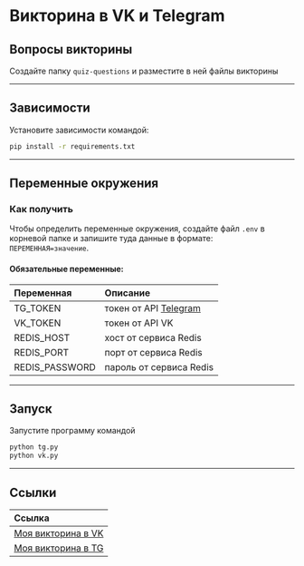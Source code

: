 # Викторина в VK и Telegram

## Вопросы викторины
Создайте папку `quiz-questions` и разместите в ней файлы викторины

***

## Зависимости
Установите зависимости командой:  
```sh
pip install -r requirements.txt
```

***

## Переменные окружения
### Как получить
Чтобы определить переменные окружения, создайте файл `.env` в корневой папке и запишите туда данные в формате:  
`ПЕРЕМЕННАЯ=значение`.

#### Обязательные переменные:  

| Переменная           | Описание                                                                                     |
|:---------------------|:---------------------------------------------------------------------------------------------|
| TG_TOKEN             | токен от API [Telegram ](https://telegram.me/BotFather "получить токен от API Telegram Bot") | 
| VK_TOKEN             | токен от API VK                                                                    |
| REDIS_HOST             | хост от сервиса Redis                                                                        |
| REDIS_PORT             | порт от сервиса Redis                                                                        |
| REDIS_PASSWORD             | пароль от сервиса Redis                                                                      |

***

## Запуск
Запустите программу командой
```sh
python tg.py
python vk.py
```

***

## Ссылки
| Ссылка                                             |
|:---------------------------------------------------|
| [Моя викторина в VK](https://vk.com/club225809840) |
| [Моя викторина в TG](https://t.me/k1_quiz_bot)     |